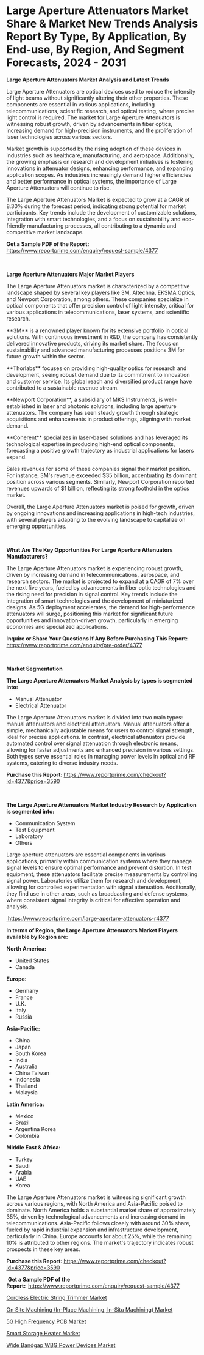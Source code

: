 <p><h1>Large Aperture Attenuators Market Share & Market New Trends Analysis Report By Type, By Application, By End-use, By Region, And Segment Forecasts, 2024 - 2031</h1></p><p><strong>Large Aperture Attenuators Market Analysis and Latest Trends</strong></p>
<p><p>Large Aperture Attenuators are optical devices used to reduce the intensity of light beams without significantly altering their other properties. These components are essential in various applications, including telecommunications, scientific research, and optical testing, where precise light control is required. The market for Large Aperture Attenuators is witnessing robust growth, driven by advancements in fiber optics, increasing demand for high-precision instruments, and the proliferation of laser technologies across various sectors.</p><p>Market growth is supported by the rising adoption of these devices in industries such as healthcare, manufacturing, and aerospace. Additionally, the growing emphasis on research and development initiatives is fostering innovations in attenuator designs, enhancing performance, and expanding application scopes. As industries increasingly demand higher efficiencies and better performance in optical systems, the importance of Large Aperture Attenuators will continue to rise.</p><p>The Large Aperture Attenuators Market is expected to grow at a CAGR of 8.30% during the forecast period, indicating strong potential for market participants. Key trends include the development of customizable solutions, integration with smart technologies, and a focus on sustainability and eco-friendly manufacturing processes, all contributing to a dynamic and competitive market landscape.</p></p>
<p><strong>Get a Sample PDF of the Report:&nbsp;</strong> <a href="https://www.reportprime.com/enquiry/request-sample/4377">https://www.reportprime.com/enquiry/request-sample/4377</a></p>
<p>&nbsp;</p>
<p><strong>Large Aperture Attenuators Major Market Players</strong></p>
<p><p>The Large Aperture Attenuators market is characterized by a competitive landscape shaped by several key players like 3M, Altechna, EKSMA Optics, and Newport Corporation, among others. These companies specialize in optical components that offer precision control of light intensity, critical for various applications in telecommunications, laser systems, and scientific research.</p><p>**3M** is a renowned player known for its extensive portfolio in optical solutions. With continuous investment in R&D, the company has consistently delivered innovative products, driving its market share. The focus on sustainability and advanced manufacturing processes positions 3M for future growth within the sector.</p><p>**Thorlabs** focuses on providing high-quality optics for research and development, seeing robust demand due to its commitment to innovation and customer service. Its global reach and diversified product range have contributed to a sustainable revenue stream.</p><p>**Newport Corporation**, a subsidiary of MKS Instruments, is well-established in laser and photonic solutions, including large aperture attenuators. The company has seen steady growth through strategic acquisitions and enhancements in product offerings, aligning with market demand.</p><p>**Coherent** specializes in laser-based solutions and has leveraged its technological expertise in producing high-end optical components, forecasting a positive growth trajectory as industrial applications for lasers expand.</p><p>Sales revenues for some of these companies signal their market position. For instance, 3M's revenue exceeded $35 billion, accentuating its dominant position across various segments. Similarly, Newport Corporation reported revenues upwards of $1 billion, reflecting its strong foothold in the optics market.</p><p>Overall, the Large Aperture Attenuators market is poised for growth, driven by ongoing innovations and increasing applications in high-tech industries, with several players adapting to the evolving landscape to capitalize on emerging opportunities.</p></p>
<p>&nbsp;</p>
<p><strong>What Are The Key Opportunities For Large Aperture Attenuators Manufacturers?</strong></p>
<p><p>The Large Aperture Attenuators market is experiencing robust growth, driven by increasing demand in telecommunications, aerospace, and research sectors. The market is projected to expand at a CAGR of 7% over the next five years, fueled by advancements in fiber optic technologies and the rising need for precision in signal control. Key trends include the integration of smart technologies and the development of miniaturized designs. As 5G deployment accelerates, the demand for high-performance attenuators will surge, positioning this market for significant future opportunities and innovation-driven growth, particularly in emerging economies and specialized applications.</p></p>
<p><strong>Inquire or Share Your Questions If Any Before Purchasing This Report:</strong> <a href="https://www.reportprime.com/enquiry/pre-order/4377">https://www.reportprime.com/enquiry/pre-order/4377</a></p>
<p>&nbsp;</p>
<p><strong>Market Segmentation</strong></p>
<p><strong>The Large Aperture Attenuators Market Analysis by types is segmented into:</strong></p>
<p><ul><li>Manual Attenuator</li><li>Electrical Attenuator</li></ul></p>
<p><p>The Large Aperture Attenuators market is divided into two main types: manual attenuators and electrical attenuators. Manual attenuators offer a simple, mechanically adjustable means for users to control signal strength, ideal for precise applications. In contrast, electrical attenuators provide automated control over signal attenuation through electronic means, allowing for faster adjustments and enhanced precision in various settings. Both types serve essential roles in managing power levels in optical and RF systems, catering to diverse industry needs.</p></p>
<p><strong>Purchase this Report:&nbsp;</strong><a href="https://www.reportprime.com/checkout?id=4377&price=3590">https://www.reportprime.com/checkout?id=4377&price=3590</a></p>
<p>&nbsp;</p>
<p><strong>The Large Aperture Attenuators Market Industry Research by Application is segmented into:</strong></p>
<p><ul><li>Communication System</li><li>Test Equipment</li><li>Laboratory</li><li>Others</li></ul></p>
<p><p>Large aperture attenuators are essential components in various applications, primarily within communication systems where they manage signal levels to ensure optimal performance and prevent distortion. In test equipment, these attenuators facilitate precise measurements by controlling signal power. Laboratories utilize them for research and development, allowing for controlled experimentation with signal attenuation. Additionally, they find use in other areas, such as broadcasting and defense systems, where consistent signal integrity is critical for effective operation and analysis.</p></p>
<p><a href="https://www.reportprime.com/large-aperture-attenuators-r4377">&nbsp;https://www.reportprime.com/large-aperture-attenuators-r4377</a></p>
<p><strong>In terms of Region, the Large Aperture Attenuators Market Players available by Region are:</strong></p>
<p>
    <p> <strong> North America: </strong>
        <ul>
            <li>United States</li>
            <li>Canada</li>
        </ul>
        </p> 
    <p> <strong> Europe: </strong>
        <ul>
            <li>Germany</li>
            <li>France</li>
            <li>U.K.</li>
            <li>Italy</li>
            <li>Russia</li>
        </ul>
        </p> 
    <p> <strong> Asia-Pacific: </strong>
        <ul>
            <li>China</li>
            <li>Japan</li>
            <li>South Korea</li>
            <li>India</li>
            <li>Australia</li>
            <li>China Taiwan</li>
            <li>Indonesia</li>
            <li>Thailand</li>
            <li>Malaysia</li>
        </ul>
        </p> 
    <p> <strong> Latin America: </strong>
        <ul>
            <li>Mexico</li>
            <li>Brazil</li>
            <li>Argentina Korea</li>
            <li>Colombia</li>
        </ul>
        </p> 
    <p> <strong> Middle East & Africa: </strong>
        <ul>
            <li>Turkey</li>
            <li>Saudi</li>
            <li>Arabia</li>
            <li>UAE</li>
            <li>Korea</li>
        </ul>
    </p>
    </p>
<p><p>The Large Aperture Attenuators market is witnessing significant growth across various regions, with North America and Asia-Pacific poised to dominate. North America holds a substantial market share of approximately 35%, driven by technological advancements and increasing demand in telecommunications. Asia-Pacific follows closely with around 30% share, fueled by rapid industrial expansion and infrastructure development, particularly in China. Europe accounts for about 25%, while the remaining 10% is attributed to other regions. The market's trajectory indicates robust prospects in these key areas.</p></p>
<p><strong>Purchase this Report: </strong><a href="https://www.reportprime.com/checkout?id=4377&price=3590">https://www.reportprime.com/checkout?id=4377&price=3590</a></p>
<p>&nbsp;<strong>Get a Sample PDF of the Report:&nbsp;&nbsp;</strong><a href="https://www.reportprime.com/enquiry/request-sample/4377">https://www.reportprime.com/enquiry/request-sample/4377</a></p>
<p><strong></strong></p>
<p><p><a href="https://www.linkedin.com/pulse/insights-cordless-electric-string-trimmer-market-share-m02ke?trackingId=wIhPlMDuQC2gbFLplwg56Q%3D%3D">Cordless Electric String Trimmer Market</a></p><p><a href="https://issuu.com/reportprime-2/docs/on-site-machining-in-place-machinin_f6f7f4c3f0fe1c">On Site Machining (In-Place Machining, In-Situ Machining) Market</a></p><p><a href="https://github.com/FosterFahey91/Market-Research-Report-List-1/blob/main/5g-high-frequency-pcb-market.md">5G High Frequency PCB Market</a></p><p><a href="https://www.linkedin.com/pulse/analyzing-smart-storage-heater-market-dynamics-growth-xsyke?trackingId=aJwOcCnRRxquk0ehGVCyvg%3D%3D">Smart Storage Heater Market</a></p><p><a href="https://github.com/Rekhakhatun65/Market-Research-Report-List-1/blob/main/wide-bandgap-wbg-power-devices-market.md">Wide Bandgap WBG Power Devices Market</a></p></p>